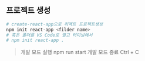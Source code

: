 ## 프로젝트 생성
```bash
# create-react-app으로 리액트 프로젝트생성
npm init react-app <filder name>
# 혹은 폴더를 VS Code로 열고 터미널에서
# npm init react-app .
```
> 개발 모드 실행 npm run start
> 개발 모드 종료 Ctrl + C

